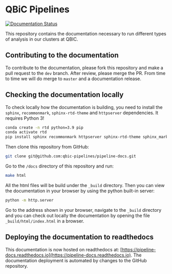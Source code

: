 # QBiC Pipelines

[![Documentation Status](https://readthedocs.org/projects/pipeline-docs/badge/?version=latest)](https://pipeline-docs.readthedocs.io/en/latest/?badge=latest)

This repository contains the documentation necessary to run different types of analysis in our clusters at QBIC.

## Contributing to the documentation

To contribute to the documentation, please fork this repository and make a pull request to the `dev` branch. After review, please merge the PR. From time to time we will do merge to `master` and a documentation release.

## Checking the documentation locally

To check locally how the documentation is building, you need to install the `sphinx`, `recommonmark`, `sphinx-rtd-theme` and `httpserver` dependencies. It requires Python 3!

```bash
conda create -n rtd python=3.9 pip
conda activate rtd
pip install sphinx recommonmark httpserver sphinx-rtd-theme sphinx_markdown_tables
```

Then clone this repository from GitHub:

```bash
git clone git@github.com:qbic-pipelines/pipeline-docs.git
```

Go to the `/docs` directory of this repository and run:

```bash
make html
```

All the html files will be build under the `_build` directory. Then you can view the documentation in your browser by using the python built-in server:

```bash
python -m http.server
```

Go to the address shown in your browser, navigate to the `_build` directory and you can check out locally the documentation by opening the file `_build/html/index.html` in a browser.

## Deploying the documentation to readthedocs

This documentation is now hosted on readthedocs at: [https://pipeline-docs.readthedocs.io](https://pipeline-docs.readthedocs.io).
The documentation deployment is automated by changes to the GitHub repository.
